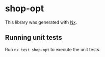 # shop-opt

This library was generated with [Nx](https://nx.dev).

## Running unit tests

Run `nx test shop-opt` to execute the unit tests.
